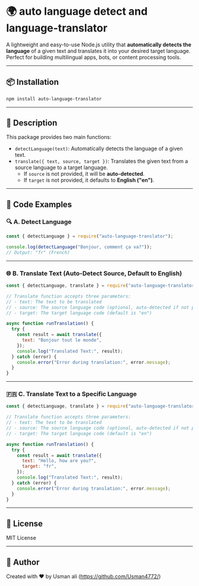 # 🌍 auto language detect and language-translator

A lightweight and easy-to-use Node.js utility that **automatically detects the language** of a given text and translates it into your desired target language. Perfect for building multilingual apps, bots, or content processing tools.

---

## 📦 Installation

```bash
npm install auto-language-translator
```

---

## 🧾 Description

This package provides two main functions:

- `detectLanguage(text)`: Automatically detects the language of a given text.
- `translate({ text, source, target })`: Translates the given text from a source language to a target language.
  - If `source` is not provided, it will be **auto-detected**.
  - If `target` is not provided, it defaults to **English ("en")**.

---

## 🚀 Code Examples

### 🔍 A. Detect Language

```js
const { detectLanguage } = require("auto-language-translator");

console.log(detectLanguage("Bonjour, comment ça va?")); 
// Output: "fr" (French)
```

---

### 🌐 B. Translate Text (Auto-Detect Source, Default to English)

```js
const { detectLanguage, translate } = require("auto-language-translator");

// Translate function accepts three parameters:
// - text: The text to be translated
// - source: The source language code (optional, auto-detected if not provided)
// - target: The target language code (default is "en")

async function runTranslation() {
  try {
    const result = await translate({
      text: "Bonjour tout le monde",
    });
    console.log("Translated Text:", result);
  } catch (error) {
    console.error("Error during translation:", error.message);
  }
}
```

---

### 🇫🇷 C. Translate Text to a Specific Language

```js
const { detectLanguage, translate } = require("auto-language-translator");

// Translate function accepts three parameters:
// - text: The text to be translated
// - source: The source language code (optional, auto-detected if not provided)
// - target: The target language code (default is "en")

async function runTranslation() {
  try {
    const result = await translate({
      text: "Hello, how are you?",
      target: "fr",
    });
    console.log("Translated Text:", result);
  } catch (error) {
    console.error("Error during translation:", error.message);
  }
}
```

---



## 📘 License

MIT License

---

## 👤 Author

Created with ❤️ by Usman ali (https://github.com/Usman4772/)
